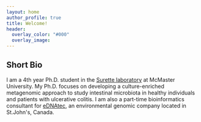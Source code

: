 ```yaml
---
layout: home
author_profile: true
title: Welcome!
header:
  overlay_color: "#000"
  overlay_image:
---
```


## Short Bio
I am a 4th year Ph.D. student in the [Surette laboratory](https://www.surettelab.ca/) at McMaster University. 
My Ph.D. focuses on developing a culture-enriched metagenomic approach to study intestinal microbiota in healthy individuals 
and patients with ulcerative colitis. I am also a part-time bioinformatics consultant for [eDNAtec](https://ednatec.com/), 
an environmental genomic company located in St.John's, Canada.
